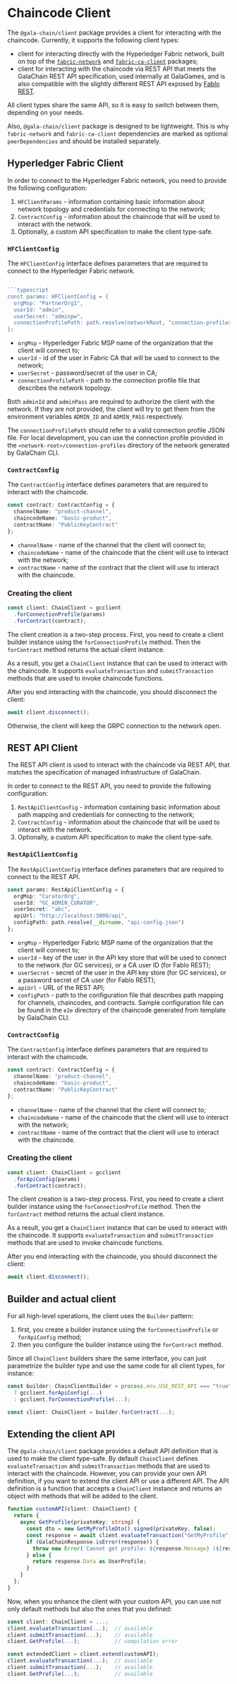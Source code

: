 # Chaincode Client

The `@gala-chain/client` package provides a client for interacting with the chaincode.
Currently, it supports the following client types:
* client for interacting directly with the Hyperledger Fabric network, built on top of the [`fabric-network`](https://www.npmjs.com/package/fabric-network) and [`fabric-ca-client`](https://www.npmjs.com/package/fabric-ca-client) packages;
* client for interacting with the chaincode via REST API that meets the GalaChain REST API specification, used internally at GalaGames,
  and is also compatible with the slightly different REST API exposed by [Fablo REST](https://github.com/fablo-io/fablo-rest).

All client types share the same API, so it is easy to switch between them, depending on your needs.

Also, `@gala-chain/client` package is designed to be lightweight.
This is why `fabric-network` and `fabric-ca-client` dependencies are marked as optional `peerDependencies` and should be installed separately.

## Hyperledger Fabric Client

In order to connect to the Hyperledger Fabric network, you need to provide the following configuration:
1. `HFClientParams` - information containing basic information about network topology and credentials for connecting to the network;
2. `ContractConfig` - information about the chaincode that will be used to interact with the network.
3. Optionally, a custom API specification to make the client type-safe.

### `HFClientConfig`

The `HFClientConfig` interface defines parameters that are required to connect to the Hyperledger Fabric network.

```typescript

```typescript
const params: HFClientConfig = {
  orgMsp: "PartnerOrg1",
  userId: "admin",
  userSecret: "adminpw",
  connectionProfilePath: path.resolve(networkRoot, "connection-profiles/cpp-partner.json")
};
```

* `orgMsp` - Hyperledger Fabric MSP name of the organization that the client will connect to;
* `userId` - id of the user in Fabric CA that will be used to connect to the network;
* `userSecret` - password/secret of the user in CA;
* `connectionProfilePath` - path to the connection profile file that describes the network topology.

Both `adminId` and `adminPass` are required to authorize the client with the network.
If they are not provided, the client will try to get them from the environment variables `ADMIN_ID` and `ADMIN_PASS` respectively.

The `connectionProfilePath` should refer to a valid connection profile JSON file.
For local development, you can use the connection profile provided in the `<network-root>/connection-profiles` directory of the network generated by GalaChain CLI.

### `ContractConfig`

The `ContractConfig` interface defines parameters that are required to interact with the chaincode.

```typescript
const contract: ContractConfig = {
  channelName: "product-channel",
  chaincodeName: "basic-product",
  contractName: "PublicKeyContract"
};
```

* `channelName` - name of the channel that the client will connect to;
* `chaincodeName` - name of the chaincode that the client will use to interact with the network;
* `contractName` - name of the contract that the client will use to interact with the chaincode.

### Creating the client

```typescript
const client: ChainClient = gcclient
  .forConnectionProfile(params)
  .forContract(contract);
```

The client creation is a two-step process.
First, you need to create a client builder instance using the `forConnectionProfile` method.
Then the `forContract` method returns the actual client instance.

As a result, you get a `ChainClient` instance that can be used to interact with the chaincode.
It supports `evaluateTransaction` and `submitTransaction` methods that are used to invoke chaincode functions.

After you end interacting with the chaincode, you should disconnect the client:

```typescript
await client.disconnect();
```

Otherwise, the client will keep the GRPC connection to the network open.

## REST API Client

The REST API client is used to interact with the chaincode via REST API, that matches the specification of managed infrastructure of GalaChain.

In order to connect to the REST API, you need to provide the following configuration:
1. `RestApiClientConfig` - information containing basic information about path mapping and credentials for connecting to the network;
2. `ContractConfig` - information about the chaincode that will be used to interact with the network.
3. Optionally, a custom API specification to make the client type-safe.

### `RestApiClientConfig`

The `RestApiClientConfig` interface defines parameters that are required to connect to the REST API.

```typescript
const params: RestApiClientConfig = {
  orgMsp: "CuratorOrg",
  userId: "GC_ADMIN_CURATOR",
  userSecret: "abc",
  apiUrl: "http://localhost:3000/api",
  configPath: path.resolve(__dirname, "api-config.json")
};
```

* `orgMsp` - Hyperledger Fabric MSP name of the organization that the client will connect to;
* `userId` - key of the user in the API key store that will be used to connect to the network (for GC services), or a CA user ID (for Fablo REST);
* `userSecret` - secret of the user in the API key store (for GC services), or a password secret of CA user (for Fablo REST);
* `apiUrl` - URL of the REST API;
* `configPath` - path to the configuration file that describes path mapping for channels, chaincodes, and contracts.
  Sample configuration file can be found in the `e2e` directory of the chaincode generated from template by GalaChain CLI.

### `ContractConfig`

The `ContractConfig` interface defines parameters that are required to interact with the chaincode.

```typescript
const contract: ContractConfig = {
  channelName: "product-channel",
  chaincodeName: "basic-product",
  contractName: "PublicKeyContract"
};
```

* `channelName` - name of the channel that the client will connect to;
* `chaincodeName` - name of the chaincode that the client will use to interact with the network;
* `contractName` - name of the contract that the client will use to interact with the chaincode.

### Creating the client

```typescript
const client: ChainClient = gcclient
  .forApiConfig(params)
  .forContract(contract);
```

The client creation is a two-step process.
First, you need to create a client builder instance using the `forConnectionProfile` method.
Then the `forContract` method returns the actual client instance.

As a result, you get a `ChainClient` instance that can be used to interact with the chaincode.
It supports `evaluateTransaction` and `submitTransaction` methods that are used to invoke chaincode functions.

After you end interacting with the chaincode, you should disconnect the client:

```typescript
await client.disconnect();
```

## Builder and actual client

For all high-level operations, the client uses the `Builder` pattern:
1. first, you create a builder instance using the `forConnectionProfile` or `forApiConfig` method;
2. then you configure the builder instance using the `forContract` method.

Since all `ChainClient` builders share the same interface, you can just parametrize the builder type and use the same code for all client types, for instance:

```typescript
const builder: ChainClientBuilder = process.env.USE_REST_API === "true"
  ? gcclient.forApiConfig(...) 
  : gcclient.forConnectionProfile(...);

const client: ChainClient = builder.forContract(...);
```

## Extending the client API

The `@gala-chain/client` package provides a default API definition that is used to make the client type-safe.
By default `ChainClient` defines `evaluateTransaction` and `submitTransaction` methods that are used to interact with the chaincode.
However, you can provide your own API definition, if you want to extend the client API or use a different API.
The API definition is a function that accepts a `ChainClient` instance and returns an object with methods that will be added to the client.

```typescript
function customAPI(client: ChainClient) {
  return {
    async GetProfile(privateKey: string) {
      const dto = new GetMyProfileDto().signed(privateKey, false);
      const response = await client.evaluateTransaction("GetMyProfile", dto, UserProfile);
      if (GalaChainResponse.isError(response)) {
        throw new Error(`Cannot get profile: ${response.Message} (${response.ErrorKey})`);
      } else {
        return response.Data as UserProfile;
      }
    }
  };
}
```

Now, when you enhance the client with your custom API, you can use not only default methods but also the ones that you defined:

```typescript
const client: ChainClient = ...;
client.evaluateTransaction(...);  // available
client.submitTransaction(...);    // available
client.GetProfile(...);           // compilation error

const extendedClient = client.extend(customAPI);
client.evaluateTransaction(...);  // available
client.submitTransaction(...);    // available
client.GetProfile(...);           // available
```
